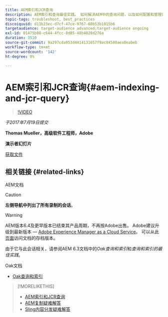 ```yaml
---
title: AEM索引和JCR查询
description: AEM索引和查询最佳实践。 如何解决AEM中的查询问题，以及如何配置和管理索引。
topic-tags: troubleshoot, best_practices
discoiquuid: d11b23ec-d7cf-47ce-9767-60b53b1015b6
targetaudience: target-audience advanced;target-audience ongoing
exl-id: 01475b08-c644-4fcc-8d85-48b4828d276a
duration: 3510
source-git-commit: 9a297cda953d4414131657f9ac84580aea0eabeb
workflow-type: tm+mt
source-wordcount: '142'
ht-degree: 0%

---
```


# AEM索引和JCR查询{#aem-indexing-and-jcr-query}

>[!VIDEO](https://video.tv.adobe.com/v/19133/?quality=9)

*于2017年7月19日提交*

**Thomas Mueller，高级软件工程师，Adobe**

**演示者幻灯片**

[获取文件](assets/aem-gems-aem-indexing-and-jcr-query.pdf)

## 相关链接 {#related-links}

AEM文档

>[!CAUTION]
>
>**左侧导航中列出了所有录制的会话**。

>[!WARNING]
>
>AEM版本6.4及更早版本已结束其产品周期，不再按Adobe出售。  Adobe建议升级到最新版本 — [Adobe Experience Manager as a Cloud Service](https://experienceleague.adobe.com/docs/experience-manager-cloud-service.html?lang=zh-Hans)。  可以从此[页面](https://experienceleague.adobe.com/docs/experience-manager-release-information/aem-release-updates/previous-updates/aem-previous-versions.html?lang=zh-Hans)访问文档的存档版本。
>
>由于它与此会话相关，请参阅AEM 6.3文档中的&#x200B;*Oak查询和索引*&#x200B;和&#x200B;*查询和索引的最佳实践*。

Oak文档

* [Oak查询和索引](https://experienceleague.adobe.com/docs/experience-manager-65/deploying/deploying/queries-and-indexing.html?lang=zh-Hans)

<!--
[Get back to the Overview](https://helpx.adobe.com/cn/experience-manager/kt/eseminars/gems/aem-index.html)
-->

>[!MORELIKETHIS]
>
>* [AEM索引和JCR查询](aem-indexing-jcr-query.md)
>* [AEM复制疑难解答](aem-troubleshooting-aem-replication.md)
>* [Sling内容分发疑难解答](aem-troubleshooting-sling.md)
<!-- 
>* linking to helpx, removed for now [Adobe Experience Manager: AEM 6.x Maintenance Tasks](https://helpx.adobe.com/experience-manager/kt/eseminars/ccoo-aem-Aug-register.html)
-->
